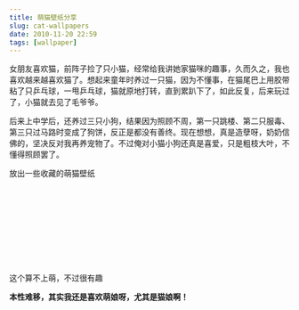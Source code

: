 ```yaml
---
title: 萌猫壁纸分享
slug: cat-wallpapers
date: 2010-11-20 22:59
tags: [wallpaper]
---
```


女朋友喜欢猫，前阵子捡了只小猫，经常给我讲她家猫咪的趣事，久而久之，我也喜欢越来越喜欢猫了。想起来童年时养过一只猫，因为不懂事，在猫尾巴上用胶带粘了只乒乓球，一甩乒乓球，猫就原地打转，直到累趴下了，如此反复，后来玩过了，小猫就去见了毛爷爷。

后来上中学后，还养过三只小狗，结果因为照顾不周，第一只跳楼、第二只服毒、第三只过马路时变成了狗饼，反正是都没有善终。现在想想，真是造孽呀，奶奶信佛的，坚决反对我再养宠物了。不过俺对小猫小狗还真是喜爱，只是粗枝大叶，不懂得照顾罢了。

放出一些收藏的萌猫壁纸

<a href="http://animals.desktopnexus.com/wallpaper/448917/"><img src="http://static.desktopnexus.com/thumbnails/448917-bigthumbnail.jpg" border="0" alt="" /></a>

<a href="http://animals.desktopnexus.com/wallpaper/417320/"><img src="http://static.desktopnexus.com/thumbnails/417320-bigthumbnail.jpg" border="0" alt="" /></a>

<a href="http://animals.desktopnexus.com/wallpaper/366383/"><img src="http://static.desktopnexus.com/thumbnails/366383-bigthumbnail.jpg" border="0" alt="" /></a>

<a href="http://animals.desktopnexus.com/wallpaper/358894/"><img src="http://static.desktopnexus.com/thumbnails/358894-bigthumbnail.jpg" border="0" alt="" /></a>

<a href="http://animals.desktopnexus.com/wallpaper/448930/"><img src="http://static.desktopnexus.com/thumbnails/448930-bigthumbnail.jpg" border="0" alt="" /></a>

<a href="http://animals.desktopnexus.com/wallpaper/154798/"><img src="http://static.desktopnexus.com/thumbnails/154798-bigthumbnail.jpg" border="0" alt="" /></a>

<a href="http://animals.desktopnexus.com/wallpaper/125367/"><img src="http://static.desktopnexus.com/thumbnails/125367-bigthumbnail.jpg" border="0" alt="" /></a>

<a href="http://animals.desktopnexus.com/wallpaper/77526/"><img src="http://static.desktopnexus.com/thumbnails/77526-bigthumbnail.jpg" border="0" alt="" /></a>

<a href="http://animals.desktopnexus.com/wallpaper/462856/"><img src="http://static.desktopnexus.com/thumbnails/462856-bigthumbnail.jpg" border="0" alt="" /></a>

<a href="http://animals.desktopnexus.com/wallpaper/448068/"><img src="http://static.desktopnexus.com/thumbnails/448068-bigthumbnail.jpg" border="0" alt="" /></a>

<a href="http://animals.desktopnexus.com/wallpaper/479856/"><img src="http://static.desktopnexus.com/thumbnails/479856-bigthumbnail.jpg" border="0" alt="" /></a>

这个算不上萌，不过很有趣
<a href="http://abstract.desktopnexus.com/wallpaper/260887/"><img src="http://static.desktopnexus.com/thumbnails/260887-bigthumbnail.jpg" border="0" alt="" /></a>

<strong>本性难移，其实我还是喜欢萌娘呀，尤其是猫娘啊！</strong>
<a href="http://anime.desktopnexus.com/wallpaper/400050/"><img src="http://static.desktopnexus.com/thumbnails/400050-bigthumbnail.jpg" border="0" alt="" /></a>

